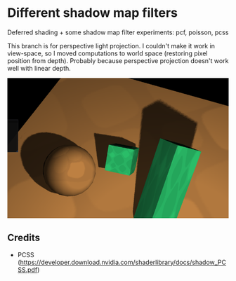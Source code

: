 # Different shadow map filters

Deferred shading + some shadow map filter experiments: pcf, poisson, pcss

This branch is for perspective light projection.
I couldn't make it work in view-space, so I moved computations to world space (restoring pixel position from depth).
Probably because perspective projection doesn't work well with linear depth.

![pcss](https://github.com/abadonna/defold-pcss/blob/perspective/demo.png)

## Credits

* PCSS (https://developer.download.nvidia.com/shaderlibrary/docs/shadow_PCSS.pdf)
